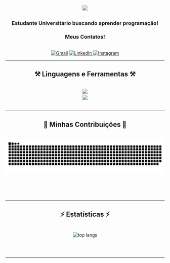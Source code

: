 
<h1 align="center">
    <img src="https://readme-typing-svg.herokuapp.com?font=Righteous&size=35&pause=1000&color=F7F7F7&center=true&vCenter=true&width=500&height=70&lines=Ol%C3%A1!%F0%9F%91%8B;Sou+o+Henrique+Augusto!" />
</h1>

<h3 align="center">Estudante Universitário buscando aprender programação!</h3>

<h3 align="center">Meus Contatos!</h3>

<br/>

 </div>
 
<div align="center"> 
  <a href="mailto:henrique.augusto.sr@gmail.com">
    <img src="https://img.shields.io/badge/Gmail-EA4335?style=flat&logo=gmail&logoColor=white&link=guiatneris@gmail.com" alt="Gmail"/></a>
  </a>
  <a href="https://www.linkedin.com/in/henrique-asr/" target="_blank">
    <img src="https://img.shields.io/badge/LinkedIn-0A66C2?style=flat&logo=linkedin&logoColor=white&link=https://www.linkedin.com/in/guiatneris/" alt="LinkedIn"/>
  </a>
<a href="https://www.instagram.com/henriiquera" target="_blank">
    <img src="https://img.shields.io/badge/-Instagram-DF0174?style=flat-square&labelColor=DF0174&logo=instagram&logoColor=white&link=https://www.instagram.com/nerisz_/" alt="Instagram"/>
  </a>
</div>

 <hr/>
 
<h2 align="center">⚒️ Linguagens e Ferramentas ⚒️</h2>
<br/>
<div align="center">
    <img src="https://skillicons.dev/icons?i=c,python" /><br>
    <img src="https://skillicons.dev/icons?i=windows,visualstudio" /><br>
</div>

<br/>
<hr/>

<div align="center">
  <h2>🐍 Minhas Contribuições 🐍</h2>
  <br>
  <img alt="snake eating my contributions" src="https://raw.githubusercontent.com/salesp07/salesp07/output/github-contribution-grid-snake.svg" />
  
  <br/><br/><br/>
</div>

<hr/>

<h2 align="center">⚡ Estatísticas ⚡</h2>
<br>
<div align=center>
 
  <img width=325 align="center" src="https://github-readme-stats-salesp07.vercel.app/api/top-langs/?username=henrique-asr&hide=HTML&langs_count=8&layout=compact&theme=react&border_radius=10&size_weight=0.5&count_weight=0.5&exclude_repo=github-readme-stats" alt="top langs" />
</div>

<br/><br/>

<hr/>

<br/>
